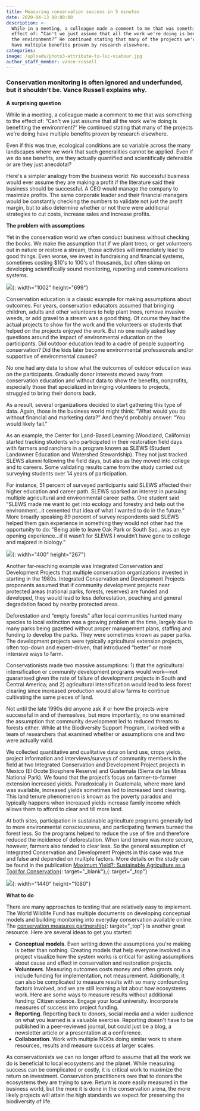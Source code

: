 ```yaml
---
title: Measuring conservation success in 5 minutes
date: 2020-04-13 00:00:00
description: >-
  While in a meeting, a colleague made a comment to me that was something to the
  effect of: “Can't we just assume that all the work we're doing is benefiting
  the environment?” He continued stating that many of the projects we're doing
  have multiple benefits proven by research elsewhere.
categories:
image: /uploads/photo3-attribute-to-luc-viatour.jpg
author_staff_member: vance-russell
---
```


### Conservation monitoring is often ignored and underfunded, but it shouldn’t be. Vance Russell explains why.

**A surprising question**

While in a meeting, a colleague made a comment to me that was something to the effect of: “Can't we just assume that all the work we're doing is benefiting the environment?” He continued stating that many of the projects we're doing have multiple benefits proven by research elsewhere.

Even if this was true, ecological conditions are so variable across the many landscapes where we work that such generalities cannot be applied. Even if we do see benefits, are they actually quantified and scientifically defensible or are they just anecdotal?

Here's a simpler analogy from the business world: No successful business would ever assume they are making a profit if the literature said their business should be successful. A CEO would manage the company to maximize profits. The same corporate leader and their financial managers would be constantly checking the numbers to validate not just the profit margin, but to also determine whether or not there were additional strategies to cut costs, increase sales and increase profits.

**The problem with assumptions**

Yet in the conservation world we often conduct business without checking the books. We make the assumption that if we plant trees, or get volunteers out in nature or restore a stream, those activities will immediately lead to good things. Even worse, we invest in fundraising and financial systems, sometimes costing $10's to 100's of thousands, but often skimp on developing scientifically sound monitoring, reporting and communications systems.

![](/uploads/monitoring-blog-photo1.jpg){: width="1002" height="699"}

Conservation education is a classic example for making assumptions about outcomes. For years, conservation educators assumed that bringing children, adults and other volunteers to help plant trees, remove invasive weeds, or add gravel to a stream was a good thing. Of course they had the actual projects to show for the work and the volunteers or students that helped on the projects enjoyed the work. But no one really asked key questions around the impact of environmental education on the participants. Did outdoor education lead to a cadre of people supporting conservation? Did the kids later become environmental professionals and/or supportive of environmental causes?&nbsp;

No one had any data to show what the outcomes of outdoor education was on the participants. Gradually donor interests moved away from conservation education and without data to show the benefits, nonprofits, especially those that specialized in bringing volunteers to projects, struggled to bring their donors back.

As a result, several organizations decided to start gathering this type of data. Again, those in the business world might think: “What would you do without financial and marketing data?” And they’d probably answer: “You would likely fail.”&nbsp;

As an example, the Center for Land-Based Learning (Woodland, California) started tracking students who participated in their restoration field days with farmers and ranchers in a program known as SLEWS (Student Landowner Education and Watershed Stewardship). They not just tracked SLEWS alumni following the field days, but also as they moved into college and to careers. Some validating results came from the study carried out surveying students over 14 years of participation.

For instance, 51 percent of surveyed participants said SLEWS affected their higher education and career path. SLEWS sparked an interest in pursuing multiple agricultural and environmental career paths. One student said “SLEWS made me want to get into ecology and forestry and help out the environment…it cemented that idea of what I wanted to do in the future.” More broadly speaking 89 percent of survey respondents said SLEWS helped them gain experience in something they would not other had the opportunity to do: “Being able to leave Oak Park or South Sac…was an eye opening experience…if it wasn’t for SLEWS I wouldn’t have gone to college and majored in biology.”

![](/uploads/photo2-2.jpg){: width="400" height="267"}

Another far-reaching example was Integrated Conservation and Development Projects that multiple conservation organizations invested in starting in the 1980s. Integrated Conservation and Development Projects proponents assumed that if community development projects near protected areas (national parks, forests, reserves) are funded and developed, they would lead to less deforestation, poaching and general degradation faced by nearby protected areas.

Deforestation and “empty forests” after local communities hunted many species to local extinction was a growing problem at the time, largely due to many parks being gazetted without proper management plans, staffing and funding to develop the parks. They were sometimes known as paper parks. The development projects were typically agricultural extension projects, often top-down and expert-driven, that introduced “better” or more intensive ways to farm.

Conservationists made two massive assumptions: 1) that the agricultural intensification or community development programs would work—not guaranteed given the rate of failure of development projects in South and Central America; and 2) agricultural intensification would lead to less forest clearing since increased production would allow farms to continue cultivating the same pieces of land.&nbsp;

Not until the late 1990s did anyone ask if or how the projects were successful in and of themselves, but more importantly, no one examined the assumption that community development led to reduced threats to forests either. While at the Biodiversity Support Program, I worked with a team of researchers that examined whether or assumptions one and two were actually valid.

We collected quantitative and qualitative data on land use, crops yields, project information and interviews/surveys of community members in the field at two Integrated Conservation and Development Project projects in Mexico (El Ocote Biosphere Reserve) and Guatemala (Sierra de las Minas National Park). We found that the project’s focus on farmer-to-farmer extension increased yields. Paradoxically in Guatemala, where more land was available, increased yields sometimes led to increased land clearing. This land tenure phenomenon is known as the poverty paradox and typically happens when increased yields increase family income which allows them to afford to clear and till more land.

At both sites, participation in sustainable agriculture programs generally led to more environmental consciousness, and participating farmers burned the forest less. So the programs helped to reduce the use of fire and therefore reduced the incidence of deforestation. When land tenure was more secure, however, farmers also tended to clear less. So the general assumption of Integrated Conservation and Development Projects in this case was true and false and depended on multiple factors. More details on the study can be found in the publication&nbsp;[Maximum Yield?: Sustainable Agriculture as a Tool for Conservation](https://www.cifor.org/library/1028/){: target="_blank"}[.](http://www.fosonline.org/wordpress/wp-content/uploads/2010/10/Maximum-Yield.pdf){: target="_top"}

![](/uploads/photo3-attribute-to-luc-viatour.jpg){: width="1440" height="1080"}

**What to do**

There are many approaches to testing that are relatively easy to implement. The World Wildlife Fund has multiple documents on developing conceptual models and building monitoring into everyday conservation available online. The&nbsp;[conservation measures partnership](http://www.conservationmeasures.org/){: target="_top"}&nbsp;is another great resource. Here are several ideas to get you started:&nbsp;

* **Conceptual models**. Even writing down the assumptions you're making is better than nothing. Creating models that help everyone involved in a project visualize how the system works is critical for asking assumptions about cause and effect in conservation and restoration projects.
* **Volunteers**. Measuring outcomes costs money and often grants only include funding for implementation, not measurement. Additionally, it can also be complicated to measure results with so many confounding factors involved, and we are still learning a lot about how ecosystems work. Here are some ways to measure results without additional funding: Citizen science. Engage your local university. Incorporate measures of success into project funding.
* **Reporting**. Reporting back to donors, social media and a wider audience on what you learned is a valuable exercise. Reporting doesn't have to be published in a peer-reviewed journal, but could just be a blog, a newsletter article or a presentation at a conference.
* **Collaboration**. Work with multiple NGOs doing similar work to share resources, results and measure success at larger scales.

As conservationists we can no longer afford to assume that all the work we do is beneficial to local ecosystems and the planet. While measuring success can be complicated or costly, it is critical work to maximize the return on investment. Conservation practitioners owe that to donors the ecosystems they are trying to save. Return is more easily measured in the business world, but the more it is done in the conservation arena, the more likely projects will attain the high standards we expect for preserving the biodiversity of life.